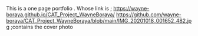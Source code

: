 This is a one page portfolio .
Whose link is ; https://wayne-boraya.github.io/CAT_Project_WayneBoraya/
https://github.com/wayne-boraya/CAT_Project_WayneBoraya/blob/main/IMG_20201018_001652_482.jpg ;contains the cover photo
 
 
